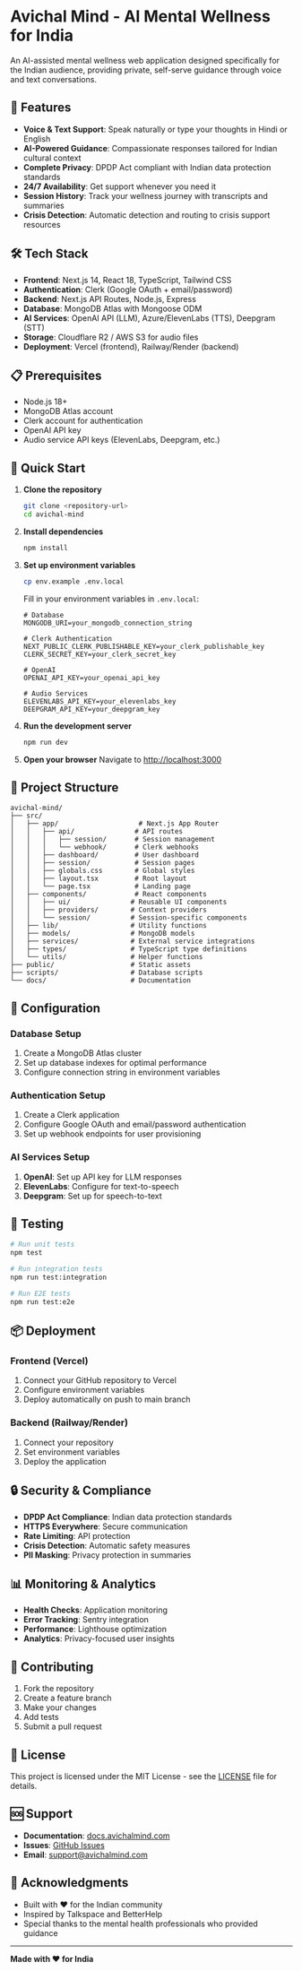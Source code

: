 # Avichal Mind - AI Mental Wellness for India

An AI-assisted mental wellness web application designed specifically for the Indian audience, providing private, self-serve guidance through voice and text conversations.

## 🚀 Features

- **Voice & Text Support**: Speak naturally or type your thoughts in Hindi or English
- **AI-Powered Guidance**: Compassionate responses tailored for Indian cultural context
- **Complete Privacy**: DPDP Act compliant with Indian data protection standards
- **24/7 Availability**: Get support whenever you need it
- **Session History**: Track your wellness journey with transcripts and summaries
- **Crisis Detection**: Automatic detection and routing to crisis support resources

## 🛠 Tech Stack

- **Frontend**: Next.js 14, React 18, TypeScript, Tailwind CSS
- **Authentication**: Clerk (Google OAuth + email/password)
- **Backend**: Next.js API Routes, Node.js, Express
- **Database**: MongoDB Atlas with Mongoose ODM
- **AI Services**: OpenAI API (LLM), Azure/ElevenLabs (TTS), Deepgram (STT)
- **Storage**: Cloudflare R2 / AWS S3 for audio files
- **Deployment**: Vercel (frontend), Railway/Render (backend)

## 📋 Prerequisites

- Node.js 18+ 
- MongoDB Atlas account
- Clerk account for authentication
- OpenAI API key
- Audio service API keys (ElevenLabs, Deepgram, etc.)

## 🚀 Quick Start

1. **Clone the repository**
   ```bash
   git clone <repository-url>
   cd avichal-mind
   ```

2. **Install dependencies**
   ```bash
   npm install
   ```

3. **Set up environment variables**
   ```bash
   cp env.example .env.local
   ```
   
   Fill in your environment variables in `.env.local`:
   ```env
   # Database
   MONGODB_URI=your_mongodb_connection_string
   
   # Clerk Authentication
   NEXT_PUBLIC_CLERK_PUBLISHABLE_KEY=your_clerk_publishable_key
   CLERK_SECRET_KEY=your_clerk_secret_key
   
   # OpenAI
   OPENAI_API_KEY=your_openai_api_key
   
   # Audio Services
   ELEVENLABS_API_KEY=your_elevenlabs_key
   DEEPGRAM_API_KEY=your_deepgram_key
   ```

4. **Run the development server**
   ```bash
   npm run dev
   ```

5. **Open your browser**
   Navigate to [http://localhost:3000](http://localhost:3000)

## 📁 Project Structure

```
avichal-mind/
├── src/
│   ├── app/                    # Next.js App Router
│   │   ├── api/               # API routes
│   │   │   ├── session/       # Session management
│   │   │   └── webhook/       # Clerk webhooks
│   │   ├── dashboard/         # User dashboard
│   │   ├── session/           # Session pages
│   │   ├── globals.css        # Global styles
│   │   ├── layout.tsx         # Root layout
│   │   └── page.tsx           # Landing page
│   ├── components/            # React components
│   │   ├── ui/               # Reusable UI components
│   │   ├── providers/        # Context providers
│   │   └── session/          # Session-specific components
│   ├── lib/                  # Utility functions
│   ├── models/               # MongoDB models
│   ├── services/             # External service integrations
│   ├── types/                # TypeScript type definitions
│   └── utils/                # Helper functions
├── public/                   # Static assets
├── scripts/                  # Database scripts
└── docs/                     # Documentation
```

## 🔧 Configuration

### Database Setup

1. Create a MongoDB Atlas cluster
2. Set up database indexes for optimal performance
3. Configure connection string in environment variables

### Authentication Setup

1. Create a Clerk application
2. Configure Google OAuth and email/password authentication
3. Set up webhook endpoints for user provisioning

### AI Services Setup

1. **OpenAI**: Set up API key for LLM responses
2. **ElevenLabs**: Configure for text-to-speech
3. **Deepgram**: Set up for speech-to-text

## 🧪 Testing

```bash
# Run unit tests
npm test

# Run integration tests
npm run test:integration

# Run E2E tests
npm run test:e2e
```

## 📦 Deployment

### Frontend (Vercel)

1. Connect your GitHub repository to Vercel
2. Configure environment variables
3. Deploy automatically on push to main branch

### Backend (Railway/Render)

1. Connect your repository
2. Set environment variables
3. Deploy the application

## 🔒 Security & Compliance

- **DPDP Act Compliance**: Indian data protection standards
- **HTTPS Everywhere**: Secure communication
- **Rate Limiting**: API protection
- **Crisis Detection**: Automatic safety measures
- **PII Masking**: Privacy protection in summaries

## 📊 Monitoring & Analytics

- **Health Checks**: Application monitoring
- **Error Tracking**: Sentry integration
- **Performance**: Lighthouse optimization
- **Analytics**: Privacy-focused user insights

## 🤝 Contributing

1. Fork the repository
2. Create a feature branch
3. Make your changes
4. Add tests
5. Submit a pull request

## 📄 License

This project is licensed under the MIT License - see the [LICENSE](LICENSE) file for details.

## 🆘 Support

- **Documentation**: [docs.avichalmind.com](https://docs.avichalmind.com)
- **Issues**: [GitHub Issues](https://github.com/avichal-mind/issues)
- **Email**: support@avichalmind.com

## 🙏 Acknowledgments

- Built with ❤️ for the Indian community
- Inspired by Talkspace and BetterHelp
- Special thanks to the mental health professionals who provided guidance

---

**Made with ❤️ for India**
